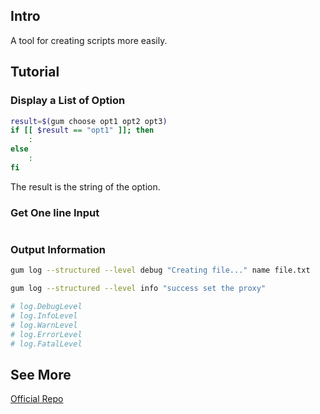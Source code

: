 ## Intro
A tool for creating scripts more easily. 
## Tutorial
### Display a List of Option
```bash
result=$(gum choose opt1 opt2 opt3)
if [[ $result == "opt1" ]]; then
	:
else
	:
fi
```
The result is the string of the option.
### Get One line Input
```bash

```

### Output Information
```bash
gum log --structured --level debug "Creating file..." name file.txt

gum log --structured --level info "success set the proxy"

# log.DebugLevel
# log.InfoLevel
# log.WarnLevel
# log.ErrorLevel
# log.FatalLevel
```
## See More
[Official Repo](https://github.com/charmbracelet/gum)
